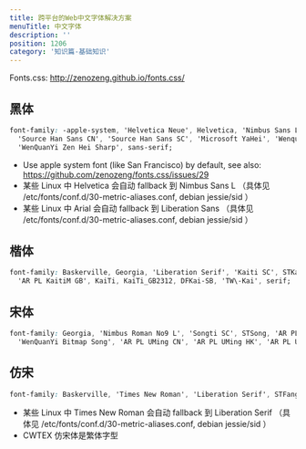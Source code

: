 ```yaml
---
title: 跨平台的Web中文字体解决方案
menuTitle: 中文字体
description: ''
position: 1206
category: '知识篇-基础知识'
---
```


Fonts.css: <http://zenozeng.github.io/fonts.css/>

## 黑体

```css
font-family: -apple-system, 'Helvetica Neue', Helvetica, 'Nimbus Sans L', Arial, 'Liberation Sans', 'PingFang SC', 'Hiragino Sans GB',
  'Source Han Sans CN', 'Source Han Sans SC', 'Microsoft YaHei', 'Wenquanyi Micro Hei', 'WenQuanYi Zen Hei', 'ST Heiti', SimHei,
  'WenQuanYi Zen Hei Sharp', sans-serif;
```

- Use apple system font (like San Francisco) by default, see also: https://github.com/zenozeng/fonts.css/issues/29
- 某些 Linux 中 Helvetica 会自动 fallback 到 Nimbus Sans L （具体见 /etc/fonts/conf.d/30-metric-aliases.conf, debian jessie/sid ）
- 某些 Linux 中 Arial 会自动 fallback 到 Liberation Sans （具体见 /etc/fonts/conf.d/30-metric-aliases.conf, debian jessie/sid ）

## 楷体

```css
font-family: Baskerville, Georgia, 'Liberation Serif', 'Kaiti SC', STKaiti, 'AR PL UKai CN', 'AR PL UKai HK', 'AR PL UKai TW', 'AR PL UKai TW MBE',
  'AR PL KaitiM GB', KaiTi, KaiTi_GB2312, DFKai-SB, 'TW\-Kai', serif;
```

## 宋体

```css
font-family: Georgia, 'Nimbus Roman No9 L', 'Songti SC', STSong, 'AR PL New Sung', 'AR PL SungtiL GB', NSimSun, SimSun, 'TW\-Sung',
  'WenQuanYi Bitmap Song', 'AR PL UMing CN', 'AR PL UMing HK', 'AR PL UMing TW', 'AR PL UMing TW MBE', PMingLiU, MingLiU, serif;
```

## 仿宋

```css
font-family: Baskerville, 'Times New Roman', 'Liberation Serif', STFangsong, FangSong, FangSong_GB2312, 'CWTEX\-F', serif;
```

- 某些 Linux 中 Times New Roman 会自动 fallback 到 Liberation Serif （具体见 /etc/fonts/conf.d/30-metric-aliases.conf, debian jessie/sid ）
- CWTEX 仿宋体是繁体字型

<adsbygoogle></adsbygoogle>
